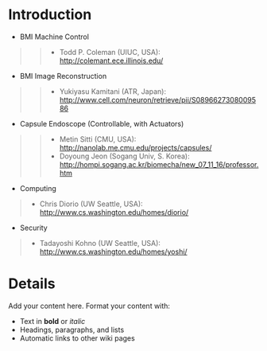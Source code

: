 # Introduction #

  * BMI Machine Control
> > - Todd P. Coleman (UIUC, USA): http://colemant.ece.illinois.edu/

  * BMI Image Reconstruction
> > - Yukiyasu Kamitani (ATR, Japan): http://www.cell.com/neuron/retrieve/pii/S0896627308009586

  * Capsule Endoscope (Controllable, with Actuators)
> > - Metin Sitti (CMU, USA): http://nanolab.me.cmu.edu/projects/capsules/
> > - Doyoung Jeon (Sogang Univ, S. Korea): http://hompi.sogang.ac.kr/biomecha/new_07_11_16/professor.htm

  * Computing


> - Chris Diorio (UW Seattle, USA): http://www.cs.washington.edu/homes/diorio/

  * Security

> - Tadayoshi Kohno (UW Seattle, USA): http://www.cs.washington.edu/homes/yoshi/

# Details #

Add your content here.  Format your content with:
  * Text in **bold** or _italic_
  * Headings, paragraphs, and lists
  * Automatic links to other wiki pages